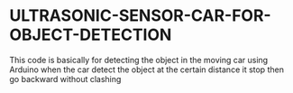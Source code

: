 # ULTRASONIC-SENSOR-CAR-FOR-OBJECT-DETECTION
This code is basically for detecting the object in the moving car using Arduino when the car detect the object at the certain distance it stop then go backward without clashing
